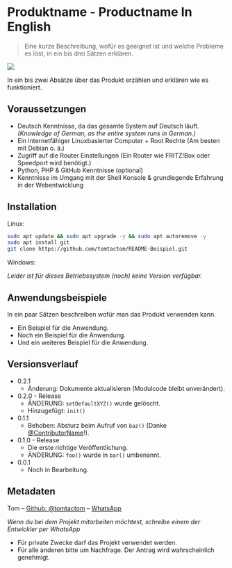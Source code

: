 # Produktname - Productname In English
> Eine kurze Beschreibung, wofür es geeignet ist und welche Probleme es löst, in ein bis drei Sätzen erklären.

![](https://repository-images.githubusercontent.com/296632014/6402cc80-f9c5-11ea-8f34-71283fc80c37)

In ein bis zwei Absätze über das Produkt erzählen und erklären wie es funktioniert.

## Voraussetzungen
* Deutsch Kenntnisse, da das gesamte System auf Deutsch läuft. _(Knowledge of German, as the entire system runs in German.)_
* Ein internetfähiger Linuxbasierter Computer + Root Rechte (Am besten mit Debian o. ä.)
* Zugriff auf die Router Einstellungen (Ein Router wie FRITZ!Box oder Speedport wird benötigt.)
* Python, PHP & GitHub Kenntnisse (optional)
* Kenntnisse im Umgang mit der Shell Konsole & grundlegende Erfahrung in der Webentwicklung

## Installation

Linux:

```sh
sudo apt update && sudo apt upgrade -y && sudo apt autoremove -y
sudo apt install git
git clone https://github.com/tomtactom/README-Beispiel.git
```

Windows:

_Leider ist für dieses Betriebssystem (noch) keine Version verfügbar._

## Anwendungsbeispiele

In ein paar Sätzen beschreiben wofür man das Produkt verwenden kann.

* Ein Beispiel für die Anwendung.
* Noch ein Beispiel für die Anwendung.
* Und ein weiteres Beispiel für die Anwendung.

## Versionsverlauf

* 0.2.1
    * Änderung: Dokumente aktualisieren (Modulcode bleibt unverändert).
* 0.2.0 - Release
    * ÄNDERUNG: `setDefaultXYZ()` wurde gelöscht.
    * Hinzugefügt: `init()`
* 0.1.1
    * Behoben: Absturz beim Aufruf von `baz()` (Danke [@ContributorName](https://github.com/contributorname)!).
* 0.1.0 - Release
    * Die erste richtige Veröffentlichung.
    * ÄNDERUNG: `foo()` wurde in `bar()` umbenannt.
* 0.0.1
    * Noch in Bearbeitung.

## Metadaten

Tom – [Github: @tomtactom](https://github.com/tomtactom) – [WhatsApp](http://wa.me/00491234567890/?text=Hallo+Tom%2C%0D%0AIch+habe+auf+GitHub+dein+Projekt:+Produktname+-+https%3A%2F%2Fgithub.com%2Ftomtactom%2Freadme-beispiel.git+gefunden+und+habe+eine+Anmerkung+dazu.)

 _Wenn du bei dem Projekt mitarbeiten möchtest, schreibe einem der Entwickler per WhatsApp_

* Für private Zwecke darf das Projekt verwendet werden.
* Für alle anderen bitte um Nachfrage. Der Antrag wird wahrscheinlich genehmigt.

